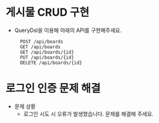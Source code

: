 # 게시물 CRUD 구현
* QueryDsl을 이용해 아래의 API를 구현해주세요.
    ```
      POST /api/boards
      GET /api/boards
      GET /api/boards/{id}
      PUT /api/boards/{id}
      DELETE /api/boards/{id}
    ```

# 로그인 인증 문제 해결

* 문제 상황
  * 로그인 시도 시 오류가 발생했습니다. 문제를 해결해 주세요.